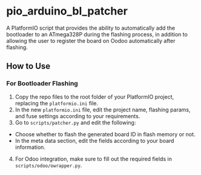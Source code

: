 # pio_arduino_bl_patcher
A PlatformIO script that provides the ability to automatically add the bootloader to an ATmega328P during the flashing process, in addition to allowing the user to register the board on Oodoo automatically after flashing.

## How to Use
### For Bootloader Flashing
1. Copy the repo files to the root folder of your PlatformIO project, replacing the `platformio.ini` file.
2. In the new `platformio.ini` file, edit the project name, flashing params, and fuse settings according to your requirements.
3. Go to `scripts/patcher.py` and edit the following:
  - Choose whether to flash the generated board ID in flash memory or not.
  - In the meta data section, edit the fields according to your board information.
4. For Odoo integration, make sure to fill out the required fields in `scripts/odoo/owrapper.py`.